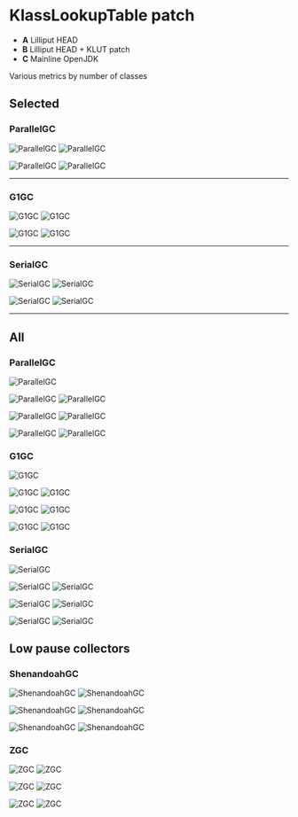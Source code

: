 # KlassLookupTable patch

- **A** Lilliput HEAD
- **B** Lilliput HEAD + KLUT patch
- **C** Mainline OpenJDK

Various metrics by number of classes

## Selected

### ParallelGC
![ParallelGC](./auswertung/ParallelGC-gc-pauses.svg) ![ParallelGC](./auswertung/ParallelGC-l1-misses.svg)

![ParallelGC](./auswertung/ParallelGC-tlb-misses.svg) ![ParallelGC](./auswertung/ParallelGC-tlb-loads.svg)

----------------

### G1GC
![G1GC](./auswertung/G1GC-gc-pauses.svg) ![G1GC](./auswertung/G1GC-l1-misses.svg)

![G1GC](./auswertung/G1GC-tlb-misses.svg) ![G1GC](./auswertung/G1GC-tlb-loads.svg)

----------------

### SerialGC
![SerialGC](./auswertung/SerialGC-gc-pauses.svg) ![SerialGC](./auswertung/SerialGC-l1-misses.svg)

![SerialGC](./auswertung/SerialGC-tlb-misses.svg) ![SerialGC](./auswertung/SerialGC-tlb-loads.svg)

----------------

## All

### ParallelGC
![ParallelGC](./auswertung/ParallelGC-gc-pauses.svg) 

![ParallelGC](./auswertung/ParallelGC-l1-misses.svg) ![ParallelGC](./auswertung/ParallelGC-l1-loads.svg) 

![ParallelGC](./auswertung/ParallelGC-tlb-misses.svg) ![ParallelGC](./auswertung/ParallelGC-tlb-loads.svg)

![ParallelGC](./auswertung/ParallelGC-instructions.svg) ![ParallelGC](./auswertung/ParallelGC-branches.svg)

### G1GC
![G1GC](./auswertung/G1GC-gc-pauses.svg)

![G1GC](./auswertung/G1GC-l1-misses.svg) ![G1GC](./auswertung/G1GC-l1-loads.svg)

![G1GC](./auswertung/G1GC-tlb-misses.svg) ![G1GC](./auswertung/G1GC-tlb-loads.svg)

![G1GC](./auswertung/G1GC-instructions.svg) ![G1GC](./auswertung/G1GC-branches.svg)

### SerialGC
![SerialGC](./auswertung/SerialGC-gc-pauses.svg)

![SerialGC](./auswertung/SerialGC-l1-misses.svg) ![SerialGC](./auswertung/SerialGC-l1-loads.svg)

![SerialGC](./auswertung/SerialGC-tlb-misses.svg) ![SerialGC](./auswertung/SerialGC-tlb-loads.svg)

![SerialGC](./auswertung/SerialGC-instructions.svg) ![SerialGC](./auswertung/SerialGC-branches.svg)


## Low pause collectors

### ShenandoahGC
![ShenandoahGC](./auswertung/ShenandoahGC-l1-misses.svg) ![ShenandoahGC](./auswertung/ShenandoahGC-l1-loads.svg)

![ShenandoahGC](./auswertung/ShenandoahGC-tlb-misses.svg) ![ShenandoahGC](./auswertung/ShenandoahGC-tlb-loads.svg)

![ShenandoahGC](./auswertung/ShenandoahGC-instructions.svg) ![ShenandoahGC](./auswertung/ShenandoahGC-branches.svg)

### ZGC
![ZGC](./auswertung/ZGC-l1-misses.svg) ![ZGC](./auswertung/ZGC-l1-loads.svg)

![ZGC](./auswertung/ZGC-tlb-misses.svg) ![ZGC](./auswertung/ZGC-tlb-loads.svg)

![ZGC](./auswertung/ZGC-instructions.svg) ![ZGC](./auswertung/ZGC-branches.svg)


